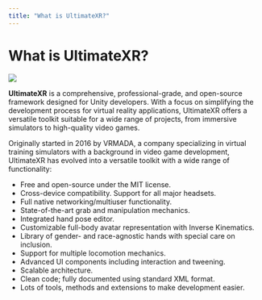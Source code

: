 ```yaml
---
title: "What is UltimateXR?"
---
```


# What is UltimateXR?

![](/docs/guides/media/getting-starte/UltimateXR.gif)

**UltimateXR** is a comprehensive, professional-grade, and open-source framework designed for Unity developers. With a focus on simplifying the development process for virtual reality applications, UltimateXR offers a versatile toolkit suitable for a wide range of projects, from immersive simulators to high-quality video games.

Originally started in 2016 by VRMADA, a company specializing in virtual training simulators with a background in video game development, UltimateXR has evolved into a versatile toolkit with a wide range of functionality:

- Free and open-source under the MIT license.
- Cross-device compatibility. Support for all major headsets.
- Full native networking/multiuser functionality.
- State-of-the-art grab and manipulation mechanics.
- Integrated hand pose editor.
- Customizable full-body avatar representation with Inverse Kinematics.
- Library of gender- and race-agnostic hands with special care on inclusion.
- Support for multiple locomotion mechanics.
- Advanced UI components including interaction and tweening.
- Scalable architecture.
- Clean code; fully documented using standard XML format.
- Lots of tools, methods and extensions to make development easier.